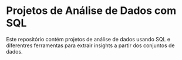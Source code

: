 # Projetos de Análise de Dados com SQL

Este repositório contém projetos de análise de dados usando SQL e diferentres ferramentas para extrair insights a partir dos conjuntos de dados.
